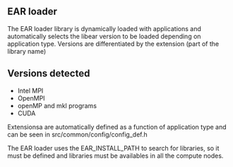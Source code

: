 EAR loader
----------

The EAR loader library is dynamically loaded with applications and automatically selects the libear version to be loaded depending on application type. Versions are differentiated by the extension (part of the library name)

Versions detected
-----------------
- Intel MPI
- OpenMPI
- openMP and mkl programs
- CUDA

Extensionsa are automatically defined as a function of application type and can be seen in src/common/config/config_def.h

The EAR loader uses the EAR_INSTALL_PATH to search for libraries, so it must be defined and libraries must be availables in all the compute nodes.
